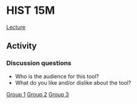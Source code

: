 # HIST 15M

[Lecture](https://harvardmapcollection.github.io/classes/hist15m/fall-2022/lecture/)

## Activity 

### Discussion questions
- Who is the audience for this tool?
- What do you like and/or dislike about the tool?

[Group 1](https://harvardmapcollection.github.io/classes/hist15m/fall-2022/activity/group-1)
[Group 2](https://harvardmapcollection.github.io/classes/hist15m/fall-2022/activity/group-2)
[Group 3](https://harvardmapcollection.github.io/classes/hist15m/fall-2022/activity/group-3)
